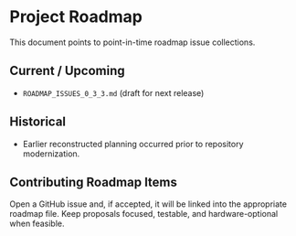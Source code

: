 # Project Roadmap

This document points to point-in-time roadmap issue collections.

## Current / Upcoming
- `ROADMAP_ISSUES_0_3_3.md` (draft for next release)

## Historical
- Earlier reconstructed planning occurred prior to repository modernization.

## Contributing Roadmap Items
Open a GitHub issue and, if accepted, it will be linked into the appropriate roadmap file. Keep proposals focused, testable, and hardware-optional when feasible.
